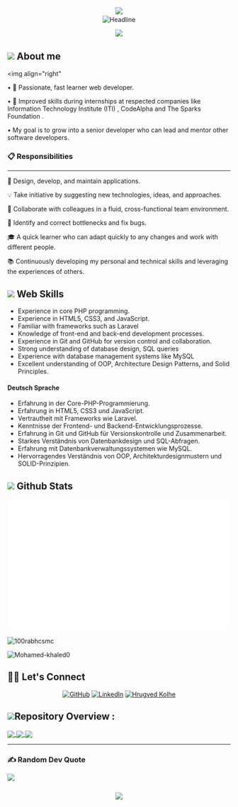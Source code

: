 <div id="header" align="center">
    <img src="https://github.com/thompsonemerson/thompsonemerson/raw/master/cover-thompson.png" height="200"/>
     </div>
</div>
    <div align=center>
        <img src="https://readme-typing-svg.herokuapp.com?color=cyan&size=32&center=true&vCenter=true&width=600&height=50&lines=Hi+there+I'm+Mohamed👨‍💻+%F0%9F%91%8B;;" alt="Headline" />
    </div>
 
<p align="center">
  <a href="https://github.com/Mohamed-khaled0/readme-typing-svg"><img src="https://readme-typing-svg.herokuapp.com?font=Time+New+Roman&color=cyan&size=25&center=true&vCenter=true&width=600&height=100&lines=++PHP+Full+Stack+Developer+Intern+@+ITI;+Software+Engineer"></a>
</p>

<!-- ======= About Section ======= -->
## <img src="https://media.giphy.com/media/iY8CRBdQXODJSCERIr/giphy.gif" width = 30px></picture> **About me**
<picture> <img align="right" </picture>

• 🚀 Passionate, fast learner web developer.

• 🌟 Improved skills during internships at respected companies like Information Technology Institute (ITI) , CodeAlpha and The Sparks Foundation .

• My goal is to grow into a senior developer who can lead and mentor other software developers.


### 📋 Responsibilities 
---
📱 Design, develop, and maintain applications.

💡 Take initiative by suggesting new technologies, ideas, and approaches.

🤝 Collaborate with colleagues in a fluid, cross-functional team environment.

🐛 Identify and correct bottlenecks and fix bugs.

🎓 A quick learner who can adapt quickly to any changes and work with different people.

📚 Continuously developing my personal and technical skills and leveraging the experiences of others.
## <img src="https://media2.giphy.com/media/QssGEmpkyEOhBCb7e1/giphy.gif?cid=ecf05e47a0n3gi1bfqntqmob8g9aid1oyj2wr3ds3mg700bl&rid=giphy.gif" width="25"><b> Web Skills</b>
- Experience in core PHP programming.
- Experience in HTML5, CSS3, and JavaScript.
- Familiar with frameworks such as Laravel
- Knowledge of front-end and back-end development processes.
- Experience in Git and GitHub for version control and collaboration.
- Strong understanding of database design, SQL queries
- Experience with database management systems like MySQL
- Excellent understanding of OOP, Architecture Design Patterns, and Solid Principles.


#### Deutsch Sprache 
- Erfahrung in der Core-PHP-Programmierung.
- Erfahrung in HTML5, CSS3 und JavaScript.
- Vertrautheit mit Frameworks wie Laravel.
- Kenntnisse der Frontend- und Backend-Entwicklungsprozesse.
- Erfahrung in Git und GitHub für Versionskontrolle und Zusammenarbeit.
- Starkes Verständnis von Datenbankdesign und SQL-Abfragen.
- Erfahrung mit Datenbankverwaltungssystemen wie MySQL.
- Hervorragendes Verständnis von OOP, Architekturdesignmustern und SOLID-Prinzipien.
 <!-- ======= End About Section ======= -->

 <!-- ======= Github Stats Section ======= -->


## <img src="https://media.giphy.com/media/iY8CRBdQXODJSCERIr/giphy.gif" width="35"><b> Github Stats </b>
![](https://raw.githubusercontent.com/itgoyo/github-stats-transparent/output/generated/languages.svg)

<p align="left"> <img src="https://komarev.com/ghpvc/?username=Mohamed-khaled0&label=Profile%20views&color=0e75b6&style=flat" alt="100rabhcsmc" /> </p>

  <img src="https://github-readme-stats.vercel.app/api/top-langs?username=Mohamed-khaled0&show_icons=true&locale=en&layout=compact&line_height=20&title_color=7A7ADB&icon_color=2234AE&text_color=D3D3D3&bg_color=0,000000,130F40" width="375"  alt="Mohamed-khaled0"/>
</a>
</div>

 <!-- ======= End Github Stats Section ======= -->
<br>
 <!-- ======= Connect Section ======= -->
 
## 🙋‍♀️ Let's Connect
<p align="center">
	<a href="https://github.com/Mohamed-khaled0"><img src="https://img.icons8.com/bubbles/50/000000/github.png" alt="GitHub"/></a>
	<a href="https://linkedin.com/in/mohamed-khaled3/"><img src="https://img.icons8.com/bubbles/50/000000/linkedin.png" alt="LinkedIn"/></a>
        <a href="mohamedalshraby3@gmail.com">   <img border="0" alt="Hrugved Kolhe" src="https://img.icons8.com/bubbles/50/000000/gmail.png"/></a>

 <!-- ======= End Connect Section ======= -->

</p>
 <!-- ======= Repository Overview Section ======= -->

## <img src="https://media.giphy.com/media/iY8CRBdQXODJSCERIr/giphy.gif" width="30px">Repository Overview :
<a href="https://github.com/Mohamed-khaled0/E-Commerce-IOS-CodeAlpha-Internship">
  <img align="center" src="https://github-readme-stats.vercel.app/api/pin/?username=Mohamed-khaled0&repo=E-Commerce-IOS-CodeAlpha-Internship&theme=tokyonight" />
</a>

<a href="https://github.com/Mohamed-khaled0/Clima-Weather-App">
  <img align="center" src="https://github-readme-stats.vercel.app/api/pin/?username=Mohamed-khaled0&repo=Clima-Weather-App&theme=tokyonight" />
</a>




<a href="https://github.com/Mohamed-khaled0/Easy-Notes-App">
  <img align="center" src="https://github-readme-stats.vercel.app/api/pin/?username=Mohamed-khaled0&repo=Easy-Notes-App&theme=tokyonight" />
</a>



 <!-- ======= End Repository Overview Section ======= -->
---


### ✍️ Random Dev Quote
![](https://quotes-github-readme.vercel.app/api?type=horizontal&theme=radical)


<h3 align="center">
    <img src="https://readme-typing-svg.herokuapp.com/?font=Righteous&size=25&center=true&vCenter=true&width=500&height=70&duration=4000&lines=Thanks+for+visiting!+✌️;+Shoot+me+a+message+on+Linkedin!;I'm+always+down+to+collab+:)">
</h3>



